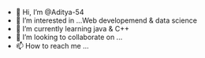 - 👋 Hi, I’m @Aditya-54
- 👀 I’m interested in ...Web developemend & data science 
- 🌱 I’m currently learning java & C++
- 💞️ I’m looking to collaborate on ...
- 📫 How to reach me ...

<!---
Aditya-54/Aditya-54 is a ✨ special ✨ repository because its `README.md` (this file) appears on your GitHub profile.
You can click the Preview link to take a look at your changes.
--->
